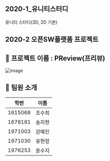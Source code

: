 ## 2020-1_유니티스터디
유니티 스터디(3D, 2D 기본)

## 2020-2 오픈SW플랫폼 프로젝트
## 📖 프로젝트 이름 : PReview(프리뷰)
![image](https://user-images.githubusercontent.com/67186222/99812142-6e8a3f80-2b89-11eb-9aed-367acc3ca66b.png)

## 📖 팀원 소개
|학번|이름|
|------|---|
|1615068|조수희|
|1678181|송지현|
|1971003|강예진|
|1971030|유현정|
|1976253|윤수지|

